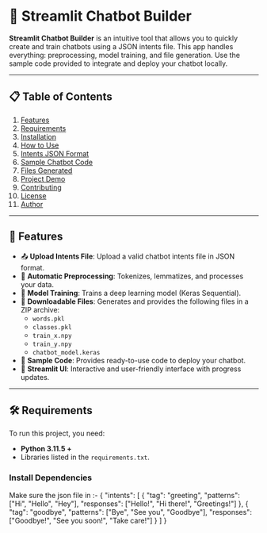 # 🤖 Streamlit Chatbot Builder  

**Streamlit Chatbot Builder** is an intuitive tool that allows you to quickly create and train chatbots using a JSON intents file. This app handles everything: preprocessing, model training, and file generation. Use the sample code provided to integrate and deploy your chatbot locally.

---

## 📋 Table of Contents  

1. [Features](#features)  
2. [Requirements](#requirements)  
3. [Installation](#installation)  
4. [How to Use](#how-to-use)  
5. [Intents JSON Format](#intents-json-format)  
6. [Sample Chatbot Code](#sample-chatbot-code)  
7. [Files Generated](#files-generated)  
8. [Project Demo](#project-demo)  
9. [Contributing](#contributing)  
10. [License](#license)  
11. [Author](#author)  

---

## 🚀 Features  

- 📤 **Upload Intents File**: Upload a valid chatbot intents file in JSON format.  
- 🔄 **Automatic Preprocessing**: Tokenizes, lemmatizes, and processes your data.  
- 🧠 **Model Training**: Trains a deep learning model (Keras Sequential).  
- 💾 **Downloadable Files**: Generates and provides the following files in a ZIP archive:  
   - `words.pkl`  
   - `classes.pkl`  
   - `train_x.npy`  
   - `train_y.npy`  
   - `chatbot_model.keras`  
- 📝 **Sample Code**: Provides ready-to-use code to deploy your chatbot.  
- 🎈 **Streamlit UI**: Interactive and user-friendly interface with progress updates.  

---

## 🛠️ Requirements  

To run this project, you need:

- **Python 3.11.5 +**  
- Libraries listed in the `requirements.txt`.  

### **Install Dependencies**  

Make sure the json file in :-
{
  "intents": [
    {
      "tag": "greeting",
      "patterns": ["Hi", "Hello", "Hey"],
      "responses": ["Hello!", "Hi there!", "Greetings!"]
    },
    {
      "tag": "goodbye",
      "patterns": ["Bye", "See you", "Goodbye"],
      "responses": ["Goodbye!", "See you soon!", "Take care!"]
    }
  ]
}



